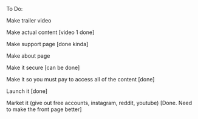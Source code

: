 To Do:

Make trailer video

Make actual content [video 1 done]

Make support page [done kinda]

Make about page 

Make it secure [can be done]

Make it so you must pay to access all of the content [done]

Launch it [done]

Market it (give out free accounts, instagram, reddit, youtube) [Done. Need to make the front page better]

